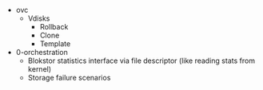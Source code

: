 - ovc
  - Vdisks
    - Rollback
    - Clone
    - Template
- 0-orchestration
  - Blokstor statistics interface via file descriptor (like reading stats from kernel)
  - Storage failure scenarios
